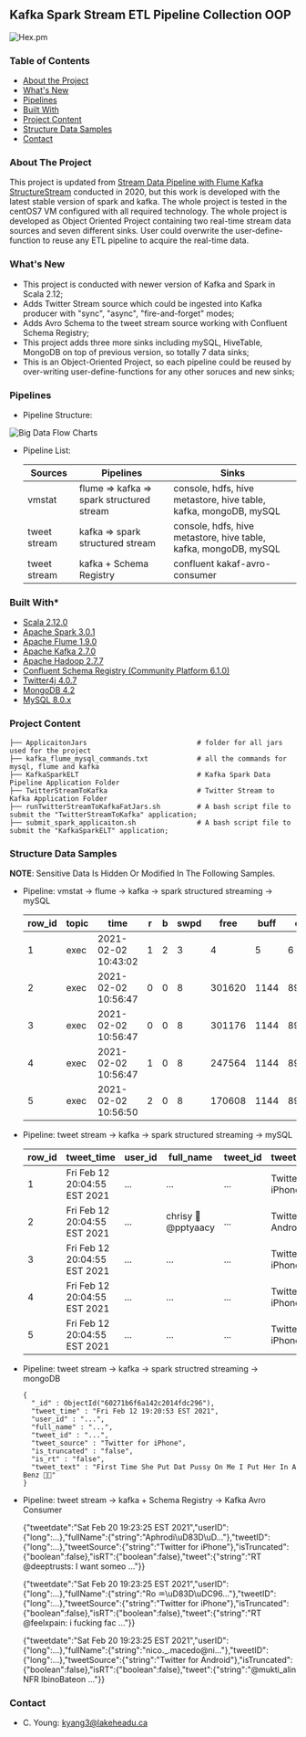 ## Kafka Spark Stream ETL Pipeline Collection OOP
![Hex.pm](https://img.shields.io/hexpm/l/plug?logo=Apache&logoColor=%23ff0000&style=flat-square)

### Table of Contents
* [About the Project](#about-the-project)
* [What's New](#what's-new)
* [Pipelines](#pipelines)  
* [Built With](#built-with)
* [Project Content](#project-content)
* [Structure Data Samples](#structure-data-samples)
* [Contact](#contact)

### About The Project
This project is updated from [Stream Data Pipeline with Flume Kafka StructureStream](https://github.com/mlmaster1995/Flume_Kafka_StructureStream_ELT) 
conducted in 2020, but this work is developed with the latest stable version of spark and kafka. The whole project is tested in the centOS7 VM configured with all required technology.
The whole project is developed as Object Oriented Project containing two real-time stream data sources and seven different sinks. User could overwrite the
user-define-function to reuse any ETL pipeline to acquire the real-time data.

### What's New
* This project is conducted with newer version of Kafka and Spark in Scala 2.12;
* Adds Twitter Stream source which could be ingested into Kafka producer with "sync", "async", "fire-and-forget" modes;
* Adds Avro Schema to the tweet stream source working with Confluent Schema Registry;  
* This project adds three more sinks including mySQL, HiveTable, MongoDB on top of previous version, so totally 7 data sinks;
* This is an Object-Oriented Project, so each pipeline could be reused by over-writing user-define-functions for any other soruces and new sinks;

### Pipelines
* Pipeline Structure:

![Big Data Flow Charts](https://user-images.githubusercontent.com/55723894/107840061-9ac6ee00-6d7d-11eb-932f-3b63d6522b5b.jpeg)

* Pipeline List:


    |    Sources   |                  Pipelines                   |                               Sinks                                 |
    | ------------ | -------------------------------------------- | ------------------------------------------------------------------- |
    |    vmstat    |   flume => kafka => spark structured stream  |   console, hdfs, hive metastore, hive table, kafka, mongoDB, mySQL  |
    | tweet stream |   kafka => spark structured stream           |   console, hdfs, hive metastore, hive table, kafka, mongoDB, mySQL  |
    | tweet stream |   kafka + Schema Registry                    |                  confluent kakaf-avro-consumer                      |

### Built With*
* [Scala 2.12.0](https://www.scala-lang.org/download/2.12.10.html)
* [Apache Spark 3.0.1](https://spark.apache.org/docs/2.1.1/)
* [Apache Flume 1.9.0](https://flume.apache.org/releases/1.5.2.html)
* [Apache Kafka 2.7.0](https://kafka.apache.org/0102/documentation.html)
* [Apache Hadoop 2.7.7](https://hadoop.apache.org/)
* [Confluent Schema Registry (Community Platform 6.1.0)](https://github.com/confluentinc/schema-registry)  
* [Twitter4j 4.0.7](http://twitter4j.org/en/index.html)
* [MongoDB 4.2](https://www.mongodb.com/)
* [MySQL 8.0.x](https://www.mysql.com/)

### Project Content

    ├── ApplicaitonJars                           # folder for all jars used for the project
    ├── kafka_flume_mysql_commands.txt            # all the commands for mysql, flume and kafka
    ├── KafkaSparkELT                             # Kafka Spark Data Pipeline Application Folder
    ├── TwitterStreamToKafka                      # Twitter Stream to Kafka Application Folder
    ├── runTwitterStreamToKafkaFatJars.sh         # A bash script file to submit the "TwitterStreamToKafka" application;
    ├── submit_spark_applicaiton.sh               # A bash script file to submit the "KafkaSparkELT" application; 

### Structure Data Samples
**NOTE**: Sensitive Data Is Hidden Or Modified In The Following Samples. 

* Pipeline: vmstat -> flume -> kafka -> spark structured streaming -> mySQL

 
    | row_id | topic | time                | r    | b    | swpd | free   | buff | cache   | si   | so   | bi   | bo   | in_val | cs   | us   | sy   | id   | wa   | st   |
    |--------|-------|---------------------|------|------|------|--------|------|---------|------|------|------|------|--------|------|------|------|------|------|------|
    |      1 | exec  | 2021-02-02 10:43:02 | 1    | 2    | 3    | 4      | 5    | 6       | 7    | 8    | 9    | 10   | 11     | 12   | 13   | 14   | 15   | 16   | 17   |
    |      2 | exec  | 2021-02-02 10:56:47 | 0    | 0    | 8    | 301620 | 1144 | 8950572 | 0    | 0    | 0    | 35   | 1706   | 1672 | 6    | 2    | 92   | 0    | 0    |
    |      3 | exec  | 2021-02-02 10:56:47 | 0    | 0    | 8    | 301176 | 1144 | 8950576 | 0    | 0    | 0    | 0    | 1469   | 1540 | 4    | 2    | 95   | 0    | 0    |
    |      4 | exec  | 2021-02-02 10:56:47 | 1    | 0    | 8    | 247564 | 1144 | 8950612 | 0    | 0    | 0    | 0    | 3564   | 3661 | 15   | 4    | 81   | 0    | 0    |
    |      5 | exec  | 2021-02-02 10:56:50 | 2    | 0    | 8    | 170608 | 1144 | 8919396 | 0    | 0    | 0    | 0    | 5363   | 4051 | 35   | 5    | 60   | 0    | 0    |
   

* Pipeline: tweet stream -> kafka -> spark structured streaming -> mySQL


    | row_id | tweet_time                   | user_id  | full_name           | tweet_id  | tweet_source        | is_truncated | is_rt | tweet_text                         |
    |--------|------------------------------|----------|---------------------|-----------|---------------------|--------------|-------|------------------------------------|
    |      1 | Fri Feb 12 20:04:55 EST 2021 |   ...    |      ...            |   ...     | Twitter for iPhone  | false        | false | just ordered ... 🥰 ...       ...  |
    |      2 | Fri Feb 12 20:04:55 EST 2021 |   ...    | chrisy 🌼@pptyaacy  |   ...     | Twitter for Android | false        | false | @bluexjjkyu okeyyy,           ...  |
    |      3 | Fri Feb 12 20:04:55 EST 2021 |   ...    |      ...            |   ...     | Twitter for iPhone  | false        | false | RT @uhprome: I really         ...  |
    |      4 | Fri Feb 12 20:04:55 EST 2021 |   ...    |      ...            |  ...      | Twitter for iPhone  | false        | false | RT @thesecret: Every          ...  |
    |      5 | Fri Feb 12 20:04:55 EST 2021 |   ...    |      ...            |   ...     | Twitter for iPhone  | false        | false | RT @ferbIatin: the            ...  |

* Pipeline: tweet stream -> kafka -> spark structred streaming -> mongoDB
  

      {
        "_id" : ObjectId("60271b6f6a142c2014fdc296"),
        "tweet_time" : "Fri Feb 12 19:20:53 EST 2021",
        "user_id" : "...",
        "full_name" : "...",
        "tweet_id" : "...",
        "tweet_source" : "Twitter for iPhone",
        "is_truncated" : "false",
        "is_rt" : "false",
        "tweet_text" : "First Time She Put Dat Pussy On Me I Put Her In A Benz 🤞🏽"
      }

* Pipeline: tweet stream -> kafka + Schema Registry -> Kafka Avro Consumer 
    
     
     {"tweetdate":"Sat Feb 20 19:23:25 EST 2021","userID":{"long":...},"fullName":{"string":"Aphrodi\uD83D\uD..."},"tweetID":{"long":...},"tweetSource":{"string":"Twitter for iPhone"},"isTruncated":{"boolean":false},"isRT":{"boolean":false},"tweet":{"string":"RT @deeptrusts: I want someo ..."}}
     
     {"tweetdate":"Sat Feb 20 19:23:25 EST 2021","userID":{"long":...},"fullName":{"string":"Ro ♒\uD83D\uDC96..."},"tweetID":{"long":...},"tweetSource":{"string":"Twitter for iPhone"},"isTruncated":{"boolean":false},"isRT":{"boolean":false},"tweet":{"string":"RT @feelxpain: i fucking fac ..."}}
     
     {"tweetdate":"Sat Feb 20 19:23:25 EST 2021","userID":{"long":...},"fullName":{"string":"nico._.macedo@ni..."},"tweetID":{"long":...},"tweetSource":{"string":"Twitter for Android"},"isTruncated":{"boolean":false},"isRT":{"boolean":false},"tweet":{"string":"@mukti_alin NFR lbinoBateon ..."}}



### Contact
* C. Young: kyang3@lakeheadu.ca
